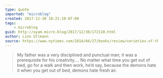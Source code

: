 ```yaml
---
type: quote
imported: "microblog"
created: 2017-12-30 10:21:10-07:00
tags:
    - microblog
guid: http://oyam.micro.blog/2017/12/30/172110.html
author: Linn Ullmann
source: https://www.nytimes.com/2014/04/27/books/review/varieties-of-the-visible-world.html
---
```

> My father was a very disciplined and punctual man; it was a prerequisite for his creativity…. No matter what time you get out of bed, go for a walk and then work, he’d say, because the demons hate it when you get out of bed, demons hate fresh air.
